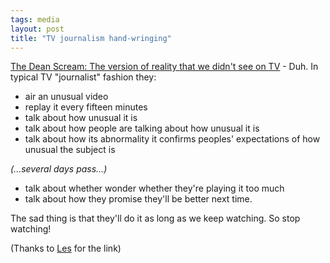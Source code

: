 ```yaml
---
tags: media
layout: post
title: "TV journalism hand-wringing"
---
```




<a href="http://abclocal.go.com/wjrt/news/012904_NW_r2_group_deanscream.html">The Dean Scream: The version of reality that we didn't see on TV</a> - Duh. In typical TV "journalist" fashion they:
<ul>
 <li>air an unusual video
 <li>replay it every fifteen minutes
 <li>talk about how unusual it is
 <li>talk about how people are talking about how unusual it is
 <li>talk about how its abnormality it confirms peoples' expectations of how unusual the subject is
</ul>
<p><em>(...several days pass...)</em></p>
<ul>
 <li>talk about whether wonder whether they're playing it too much
 <li>talk about how they promise they'll be better next time.
</ul>

<p>The sad thing is that they'll do it as long as we keep watching. So stop watching!</p>

<p>(Thanks to <a href="http://www.decafbad.com/blog/links/boodjobjoa.html">Les</a> for the link)</p>


